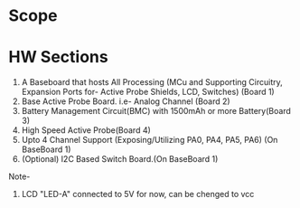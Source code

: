 # Scope

# HW Sections
1. A Baseboard that hosts All Processing (MCu and Supporting Circuitry, Expansion Ports for- Active Probe Shields, LCD, Switches) (Board 1)
2. Base Active Probe Board. i.e- Analog Channel (Board 2)
3. Battery Management Circuit(BMC) with 1500mAh or more Battery(Board 3)
4. High Speed Active Probe(Board 4)
5. Upto 4 Channel Support (Exposing/Utilizing PA0, PA4, PA5, PA6) (On BaseBoard 1)
6. (Optional) I2C Based Switch Board.(On BaseBoard 1)


Note-
1. LCD "LED-A" connected to 5V for now, can be chenged to vcc